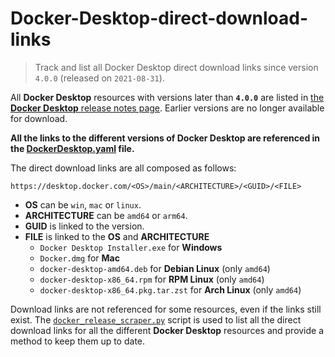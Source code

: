 # Docker-Desktop-direct-download-links

> Track and list all Docker Desktop direct download links since version `4.0.0` (released on `2021-08-31`).

All **Docker Desktop** resources with versions later than **`4.0.0`** are listed in [the **Docker Desktop** release notes page](https://docs.docker.com/desktop/release-notes).
Earlier versions are no longer available for download.

**All the links to the different versions of Docker Desktop are referenced in the [DockerDesktop.yaml](DockerDesktop.yaml) file.**

The direct download links are all composed as follows:
```
https://desktop.docker.com/<OS>/main/<ARCHITECTURE>/<GUID>/<FILE>
```
* **OS** can be `win`, `mac` or `linux`.
* **ARCHITECTURE** can be `amd64` or `arm64`.
* **GUID** is linked to the version.
* **FILE** is linked to the **OS** and **ARCHITECTURE**
    * `Docker Desktop Installer.exe` for **Windows**
    * `Docker.dmg` for **Mac**
    * `docker-desktop-amd64.deb` for **Debian Linux** (only `amd64`)
    * `docker-desktop-x86_64.rpm` for **RPM Linux** (only `amd64`)
    * `docker-desktop-x86_64.pkg.tar.zst` for **Arch Linux** (only `amd64`)

Download links are not referenced for some resources, even if the links still exist.
The [`docker_release_scraper.py`](docker_release_scraper.py) script is used to list all the direct download links for all the different **Docker Desktop** resources and provide a method to keep them up to date.